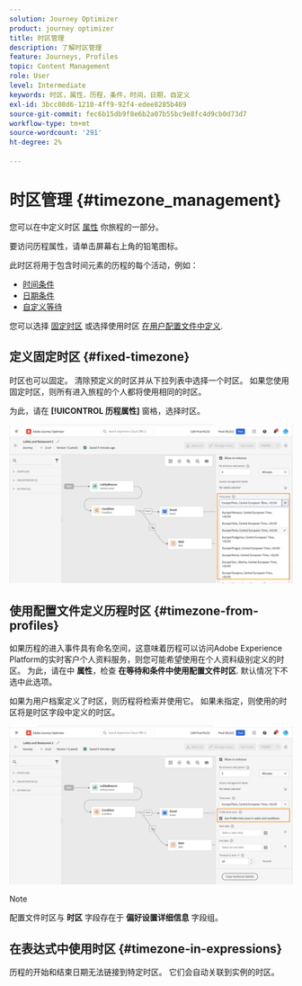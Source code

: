 ```yaml
---
solution: Journey Optimizer
product: journey optimizer
title: 时区管理
description: 了解时区管理
feature: Journeys, Profiles
topic: Content Management
role: User
level: Intermediate
keywords: 时区，属性，历程，条件，时间，日期，自定义
exl-id: 3bcc08d6-1210-4ff9-92f4-edee8285b469
source-git-commit: fec6b15db9f8e6b2a07b55bc9e8fc4d9cb0d73d7
workflow-type: tm+mt
source-wordcount: '291'
ht-degree: 2%

---
```


# 时区管理 {#timezone_management}

您可以在中定义时区 [属性](../building-journeys/journey-properties.md#timezone) 你旅程的一部分。

要访问历程属性，请单击屏幕右上角的铅笔图标。

此时区将用于包含时间元素的历程的每个活动，例如：

* [时间条件](../building-journeys/condition-activity.md#time_condition)
* [日期条件](../building-journeys/condition-activity.md#date_condition)
* [自定义等待](../building-journeys/wait-activity.md#custom)

<!--
* [Fixed date wait](../building-journeys/wait-activity.md#fixed_date)
-->

您可以选择 [固定时区](#fixed-timezone) 或选择使用时区 [在用户配置文件中定义](#timezone-from-profiles).

## 定义固定时区 {#fixed-timezone}

时区也可以固定。 清除预定义的时区并从下拉列表中选择一个时区。 如果您使用固定时区，则所有进入旅程的个人都将使用相同的时区。

为此，请在 **[!UICONTROL 历程属性]** 窗格，选择时区。

![](assets/journey72.png)

## 使用配置文件定义历程时区 {#timezone-from-profiles}

如果历程的进入事件具有命名空间，这意味着历程可以访问Adobe Experience Platform的实时客户个人资料服务，则您可能希望使用在个人资料级别定义的时区。 为此，请在中 **属性**，检查 **在等待和条件中使用配置文件时区**. 默认情况下不选中此选项。

如果为用户档案定义了时区，则历程将检索并使用它。 如果未指定，则使用的时区将是时区字段中定义的时区。

![](assets/journey73.png)

>[!NOTE]
>
>配置文件时区与 **时区** 字段存在于 **偏好设置详细信息** 字段组。

## 在表达式中使用时区 {#timezone-in-expressions}

历程的开始和结束日期无法链接到特定时区。 它们会自动关联到实例的时区。
